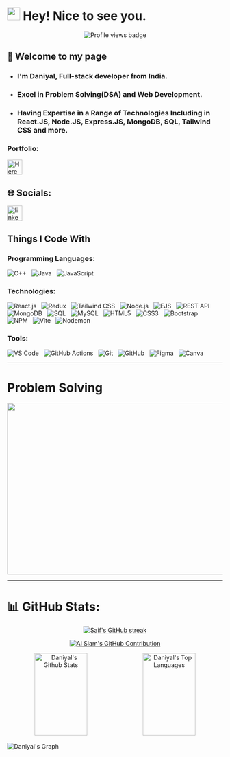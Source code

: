

# <img src="https://emojis.slackmojis.com/emojis/images/1531849430/4246/blob-sunglasses.gif?1531849430" width="30"/> Hey! Nice to see you.

<div id="header" align="center">
  <img src="https://komarev.com/ghpvc/?username=Mohd-daniyal-ashraf&style=for-the-badge&color=004687&label=Profile%20views" alt="Profile views badge"/>
</div>

## 👏 Welcome to my page <br>
- ### I'm Daniyal, Full-stack developer from India. 
- ### Excel in <b>Problem Solving(DSA)</b> and <b>Web Development</b>.
- ### Having Expertise in a Range of Technologies Including in React.JS, Node.JS, Express.JS, MongoDB, SQL, Tailwind CSS and more.




<h3 align="left">Portfolio:</h3>
<a href="https://mohd-daniyal-ashraf.github.io/Daniyal-Portfolio/">
    <img
        src="https://img.shields.io/static/v1?message=Here&logo=rest&label=&color=6DB33F&logoColor=white&labelColor=&style=flat"
        height="35"
        alt="Here"
        style="margin-right: 10px"
      />
</a>


## 🌐 Socials:
<div align="left">
  <a href="https://www.linkedin.com/in/mohd-daniyal-ashraf/" target="_blank">
    <img src="https://img.shields.io/static/v1?message=LinkedIn&logo=linkedin&label=&color=0077B5&logoColor=white&labelColor=&style=flat" height="35" alt="linkedin logo"  />
  </a>
</div>


## Things I Code With
### Programming Languages:
![C++](https://img.shields.io/badge/C++-00599C?style=for-the-badge&logo=cplusplus&logoColor=white)&nbsp;&nbsp;
![Java](https://img.shields.io/badge/Java-007396?style=for-the-badge&logo=java&logoColor=white)&nbsp;&nbsp;
![JavaScript](https://img.shields.io/badge/JavaScript-F7DF1E?style=for-the-badge&logo=javascript&logoColor=black)

### Technologies:
![React.js](https://img.shields.io/badge/React.js-61DAFB?style=for-the-badge&logo=react&logoColor=black)&nbsp;&nbsp;
![Redux](https://img.shields.io/badge/Redux-764abc?style=for-the-badge&logo=redux&logoColor=white)&nbsp;&nbsp;
![Tailwind CSS](https://img.shields.io/badge/Tailwind_CSS-06B6D4?style=for-the-badge&logo=tailwindcss&logoColor=white)&nbsp;&nbsp;
![Node.js](https://img.shields.io/badge/Node.js-339933?style=for-the-badge&logo=node.js&logoColor=white)&nbsp;&nbsp;
![EJS](https://img.shields.io/badge/EJS-3CA3E2?style=for-the-badge&logo=ejs&logoColor=white)&nbsp;&nbsp;
![REST API](https://img.shields.io/badge/REST_API-6DB33F?style=for-the-badge&logo=rest&logoColor=white)&nbsp;&nbsp;
![MongoDB](https://img.shields.io/badge/MongoDB-47A248?style=for-the-badge&logo=mongodb&logoColor=white)&nbsp;&nbsp;
![SQL](https://img.shields.io/badge/SQL-003B57?style=for-the-badge&logo=sql&logoColor=white)&nbsp;&nbsp;
![MySQL](https://img.shields.io/badge/MySQL-4479A1?style=for-the-badge&logo=mysql&logoColor=white)&nbsp;&nbsp;
![HTML5](https://img.shields.io/badge/HTML5-E34F26?style=for-the-badge&logo=html5&logoColor=white)&nbsp;&nbsp;
![CSS3](https://img.shields.io/badge/CSS3-1572B6?style=for-the-badge&logo=css3&logoColor=white)&nbsp;&nbsp;
![Bootstrap](https://img.shields.io/badge/Bootstrap-563D7C?style=for-the-badge&logo=bootstrap&logoColor=white)&nbsp;&nbsp;
![NPM](https://img.shields.io/badge/NPM-4B7F52?style=for-the-badge&logo=npm&logoColor=white)&nbsp;&nbsp;
![Vite](https://img.shields.io/badge/Vite-605F60?style=for-the-badge&logo=vite&logoColor=white)&nbsp;&nbsp;
![Nodemon](https://img.shields.io/badge/Nodemon-4B7F52?style=for-the-badge&logo=nodemon&logoColor=white)

### Tools:
![VS Code](https://img.shields.io/badge/VS%20Code-007ACC?style=for-the-badge&logo=visual-studio-code&logoColor=white)&nbsp;&nbsp;
![GitHub Actions](https://img.shields.io/badge/GitHub%20Actions-2671E5?style=for-the-badge&logo=github-actions&logoColor=white)&nbsp;&nbsp;
![Git](https://img.shields.io/badge/Git-F05032?style=for-the-badge&logo=git&logoColor=white)&nbsp;&nbsp;
![GitHub](https://img.shields.io/badge/GitHub-181717?style=for-the-badge&logo=github&logoColor=white)&nbsp;&nbsp;
![Figma](https://img.shields.io/badge/Figma-F24E1E?style=for-the-badge&logo=figma&logoColor=white)&nbsp;&nbsp;
![Canva](https://img.shields.io/badge/Canva-00C4CC?style=for-the-badge&logo=canva&logoColor=white)

---
# Problem Solving
<p align="center">
  <img width="1000" height="400" src="https://leetcard.jacoblin.cool/Daniyal_?ext=contest">
</p>

---
# 📊 GitHub Stats:

<p align="center">
  <a href="https://github.com/mohd-daniyal-ashraf">
    <img src="https://github-readme-streak-stats.herokuapp.com/?user=mohd-daniyal-ashraf&theme=radical&border=7F3FBF&background=0D1117" alt="Saif's GitHub streak"/>
  </a>
</p>

<p align="center">
  <a href="https://github.com/mohd-daniyal-ashraf">
    <img src="https://github-profile-summary-cards.vercel.app/api/cards/profile-details?username=mohd-daniyal-ashraf&theme=radical" alt="Al Siam's GitHub Contribution"/>
  </a>
</p>

<div align="center"> 
    <img alt="Daniyal's Github Stats" src="https://denvercoder1-github-readme-stats.vercel.app/api?username=mohd-daniyal-ashraf&show_icons=true&count_private=true&theme=react&border_color=7F3FBF&bg_color=0D1117&title_color=F85D7F&icon_color=F8D866" height="192px" width="49.5%"/>
  <img alt="Daniyal's Top Languages" src="https://denvercoder1-github-readme-stats.vercel.app/api/top-langs/?username=mohd-daniyal-ashraf&langs_count=8&layout=compact&theme=react&border_color=7F3FBF&bg_color=0D1117&title_color=F85D7F&icon_color=F8D866" height="192px" width="49.5%"/>
  <br/>
</div>

![Daniyal's Graph](https://github-readme-activity-graph.vercel.app/graph?username=mohd-daniyal-ashraf&custom_title=Daniyal's%20GitHub%20Activity%20Graph&bg_color=0D1117&color=7F3FBF&line=7F3FBF&point=7F3FBF&area_color=FFFFFF&title_color=FFFFFF&area=true)


